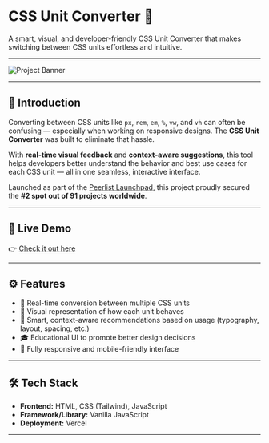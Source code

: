# CSS Unit Converter 🧮

A smart, visual, and developer-friendly CSS Unit Converter that makes switching between CSS units effortless and intuitive.

---

![Project Banner](![css-unit-converter-landing](https://github.com/user-attachments/assets/75fc3507-819c-40ab-b596-d7a0da382fcf)
)  
<!-- Replace the above path with your actual banner image file -->

---

## 🌟 Introduction

Converting between CSS units like `px`, `rem`, `em`, `%`, `vw`, and `vh` can often be confusing — especially when working on responsive designs. The **CSS Unit Converter** was built to eliminate that hassle.

With **real-time visual feedback** and **context-aware suggestions**, this tool helps developers better understand the behavior and best use cases for each CSS unit — all in one seamless, interactive interface.

Launched as part of the [Peerlist Launchpad](https://www.peerlist.io/launchpad), this project proudly secured the **#2 spot out of 91 projects worldwide**.

---

## 🔗 Live Demo

👉 [Check it out here]([https://css-unit-converter.vercel.app/](https://css-unit-converter-rho.vercel.app/))

---

## ⚙️ Features

- 🔄 Real-time conversion between multiple CSS units  
- 👀 Visual representation of how each unit behaves  
- 🧠 Smart, context-aware recommendations based on usage (typography, layout, spacing, etc.)  
- 🎓 Educational UI to promote better design decisions  
- 📱 Fully responsive and mobile-friendly interface

---

## 🛠️ Tech Stack

- **Frontend:** HTML, CSS (Tailwind), JavaScript  
- **Framework/Library:** Vanilla JavaScript  
- **Deployment:** Vercel  

---

